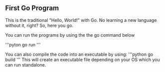 ## First Go Program 
This is the traditional "Hello, World!" with Go. No learning a new language without it, right? So, here you go.

You can run the programs by using the the go command below

'''pyton
go run <filename>
'''

You can also compile the code into an executable by using:
'''python
go build <filename>
'''
This will create an executable file depending on your OS which you can run standalone.
